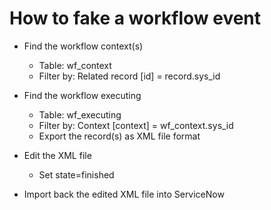 # How to fake a workflow event

- Find the workflow context(s)
  - Table: wf_context
  - Filter by: Related record [id] = record.sys_id

- Find the workflow executing
  - Table: wf_executing
  - Filter by: Context [context] = wf_context.sys_id
  - Export the record(s) as XML file format

- Edit the XML file
  - Set state=finished

- Import back the edited XML file into ServiceNow
